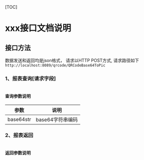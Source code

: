 [TOC]

# xxx接口文档说明

## 接口方法
数据发送和返回均是json格式， 请求以HTTP POST方式, 请求路径如下
`http://localhost:8089/qrcode/QRCodeBase64ToPic`

### 1、报表查询[请求字段]

```

```

#### 查询参数说明

| 参数              | 说明            |
| --------------- |---------------|
| base64str       | base64字符串编码|


### 2、报表返回
```

```

#### 返回参数说明

```

```